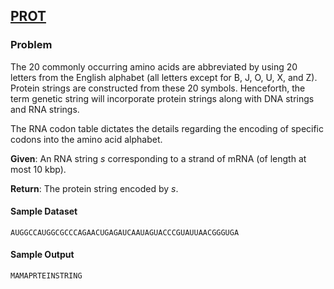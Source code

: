 ## [PROT](https://rosalind.info/problems/prot/)

### Problem

The 20 commonly occurring amino acids are abbreviated by using 20 letters from the English alphabet (all letters except for B, J, O, U, X, and Z). Protein strings are constructed from these 20 symbols. Henceforth, the term genetic string will incorporate protein strings along with DNA strings and RNA strings.

The RNA codon table dictates the details regarding the encoding of specific codons into the amino acid alphabet.

**Given**: An RNA string _s_ corresponding to a strand of mRNA (of length at most 10 kbp).

**Return**: The protein string encoded by _s_.

#### Sample Dataset

`AUGGCCAUGGCGCCCAGAACUGAGAUCAAUAGUACCCGUAUUAACGGGUGA`

#### Sample Output

`MAMAPRTEINSTRING`
